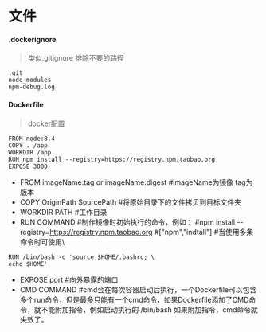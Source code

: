 <!--
 * @Description: 
 * @Author: Moqi
 * @Date: 2019-07-24 06:46:20
 * @Email: str@li.cm
 * @Github: https://github.com/strugglerx
 * @LastEditors: Moqi
 * @LastEditTime: 2019-07-24 07:33:49
 -->
# 文件

#### .dockerignore 

>类似.gitignore 排除不要的路径

```shell
.git
node_modules
npm-debug.log
```

#### Dockerfile

>docker配置

```
FROM node:8.4
COPY . /app
WORKDIR /app
RUN npm install --registry=https://registry.npm.taobao.org
EXPOSE 3000
```

- FROM imageName:tag or imageName:digest
#imageName为镜像 tag为版本
- COPY OriginPath SourcePath
#将原始目录下的文件拷贝到目标文件夹
- WORKDIR PATH
#工作目录
- RUN COMMAND
#制作镜像时初始执行的命令，例如：
#npm install --registry=https://registry.npm.taobao.org 
#["npm","indtall"]
#当使用多条命令时可使用\
```
RUN /bin/bash -c 'source $HOME/.bashrc; \
echo $HOME'
```
- EXPOSE port
#向外暴露的端口
- CMD COMMAND
#cmd会在每次容器启动后执行，一个Dockerfile可以包含多个run命令，但是最多只能有一个cmd命令，如果Dockerfile添加了CMD命令，就不能附加指令，例如启动执行的 /bin/bash 如果附加指令，cmd命令就失效了。




